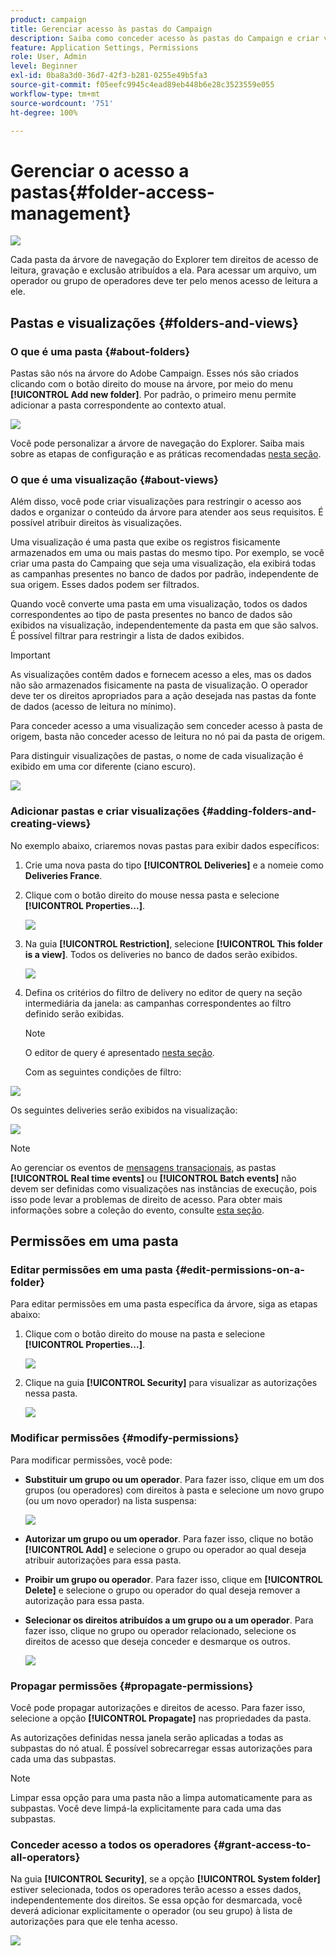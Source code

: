 ```yaml
---
product: campaign
title: Gerenciar acesso às pastas do Campaign
description: Saiba como conceder acesso às pastas do Campaign e criar visualizações
feature: Application Settings, Permissions
role: User, Admin
level: Beginner
exl-id: 0ba8a3d0-36d7-42f3-b281-0255e49b5fa3
source-git-commit: f05eefc9945c4ead89eb448b6e28c3523559e055
workflow-type: tm+mt
source-wordcount: '751'
ht-degree: 100%

---
```


# Gerenciar o acesso a pastas{#folder-access-management}

![](../../assets/common.svg)

Cada pasta da árvore de navegação do Explorer tem direitos de acesso de leitura, gravação e exclusão atribuídos a ela. Para acessar um arquivo, um operador ou grupo de operadores deve ter pelo menos acesso de leitura a ele.

## Pastas e visualizações {#folders-and-views}

### O que é uma pasta {#about-folders}

Pastas são nós na árvore do Adobe Campaign. Esses nós são criados clicando com o botão direito do mouse na árvore, por meio do menu **[!UICONTROL Add new folder]**. Por padrão, o primeiro menu permite adicionar a pasta correspondente ao contexto atual.

![](assets/s_ncs_user_add_folder_in_tree.png)

Você pode personalizar a árvore de navegação do Explorer. Saiba mais sobre as etapas de configuração e as práticas recomendadas [nesta seção](adobe-campaign-workspace.md).

### O que é uma visualização {#about-views}

Além disso, você pode criar visualizações para restringir o acesso aos dados e organizar o conteúdo da árvore para atender aos seus requisitos. É possível atribuir direitos às visualizações.

Uma visualização é uma pasta que exibe os registros fisicamente armazenados em uma ou mais pastas do mesmo tipo. Por exemplo, se você criar uma pasta do Campaing que seja uma visualização, ela exibirá todas as campanhas presentes no banco de dados por padrão, independente de sua origem. Esses dados podem ser filtrados.

Quando você converte uma pasta em uma visualização, todos os dados correspondentes ao tipo de pasta presentes no banco de dados são exibidos na visualização, independentemente da pasta em que são salvos. É possível filtrar para restringir a lista de dados exibidos.

>[!IMPORTANT]
>
>As visualizações contêm dados e fornecem acesso a eles, mas os dados não são armazenados fisicamente na pasta de visualização. O operador deve ter os direitos apropriados para a ação desejada nas pastas da fonte de dados (acesso de leitura no mínimo).
>
>Para conceder acesso a uma visualização sem conceder acesso à pasta de origem, basta não conceder acesso de leitura no nó pai da pasta de origem.

Para distinguir visualizações de pastas, o nome de cada visualização é exibido em uma cor diferente (ciano escuro).

![](assets/s_ncs_user_view_name_color.png)

### Adicionar pastas e criar visualizações {#adding-folders-and-creating-views}

No exemplo abaixo, criaremos novas pastas para exibir dados específicos:

1. Crie uma nova pasta do tipo **[!UICONTROL Deliveries]** e a nomeie como **Deliveries France**.
1. Clique com o botão direito do mouse nessa pasta e selecione **[!UICONTROL Properties...]**.

   ![](assets/s_ncs_user_add_folder_exple.png)

1. Na guia **[!UICONTROL Restriction]**, selecione **[!UICONTROL This folder is a view]**. Todos os deliveries no banco de dados serão exibidos.

   ![](assets/s_ncs_user_add_folder_exple01.png)

1. Defina os critérios do filtro de delivery no editor de query na seção intermediária da janela: as campanhas correspondentes ao filtro definido serão exibidas.

   >[!NOTE]
   >
   >O editor de query é apresentado [nesta seção](../../platform/using/about-queries-in-campaign.md).

   Com as seguintes condições de filtro:

![](assets/s_ncs_user_add_folder_exple00.png)

Os seguintes deliveries serão exibidos na visualização:

![](assets/s_ncs_user_add_folder_exple02.png)

>[!NOTE]
>
>Ao gerenciar os eventos de [mensagens transacionais](../../message-center/using/about-transactional-messaging.md), as pastas **[!UICONTROL Real time events]** ou **[!UICONTROL Batch events]** não devem ser definidas como visualizações nas instâncias de execução, pois isso pode levar a problemas de direito de acesso. Para obter mais informações sobre a coleção do evento, consulte [esta seção](../../message-center/using/about-event-processing.md#event-collection).

## Permissões em uma pasta

### Editar permissões em uma pasta {#edit-permissions-on-a-folder}

Para editar permissões em uma pasta específica da árvore, siga as etapas abaixo:

1. Clique com o botão direito do mouse na pasta e selecione **[!UICONTROL Properties...]**.

   ![](assets/s_ncs_user_folder_properties.png)

1. Clique na guia **[!UICONTROL Security]** para visualizar as autorizações nessa pasta.

   ![](assets/s_ncs_user_folder_properties_security.png)

### Modificar permissões {#modify-permissions}

Para modificar permissões, você pode:

* **Substituir um grupo ou um operador**. Para fazer isso, clique em um dos grupos (ou operadores) com direitos à pasta e selecione um novo grupo (ou um novo operador) na lista suspensa:

   ![](assets/s_ncs_user_folder_properties_security02.png)

* **Autorizar um grupo ou um operador**. Para fazer isso, clique no botão **[!UICONTROL Add]** e selecione o grupo ou operador ao qual deseja atribuir autorizações para essa pasta.
* **Proibir um grupo ou operador**. Para fazer isso, clique em **[!UICONTROL Delete]** e selecione o grupo ou operador do qual deseja remover a autorização para essa pasta.
* **Selecionar os direitos atribuídos a um grupo ou a um operador**. Para fazer isso, clique no grupo ou operador relacionado, selecione os direitos de acesso que deseja conceder e desmarque os outros.

   ![](assets/s_ncs_user_folder_properties_security03.png)

### Propagar permissões {#propagate-permissions}

Você pode propagar autorizações e direitos de acesso. Para fazer isso, selecione a opção **[!UICONTROL Propagate]** nas propriedades da pasta.

As autorizações definidas nessa janela serão aplicadas a todas as subpastas do nó atual. É possível sobrecarregar essas autorizações para cada uma das subpastas.

>[!NOTE]
>
>Limpar essa opção para uma pasta não a limpa automaticamente para as subpastas. Você deve limpá-la explicitamente para cada uma das subpastas.

### Conceder acesso a todos os operadores {#grant-access-to-all-operators}

Na guia **[!UICONTROL Security]**, se a opção **[!UICONTROL System folder]** estiver selecionada, todos os operadores terão acesso a esses dados, independentemente dos direitos. Se essa opção for desmarcada, você deverá adicionar explicitamente o operador (ou seu grupo) à lista de autorizações para que ele tenha acesso.

![](assets/s_ncs_user_folder_properties_security03b.png)
